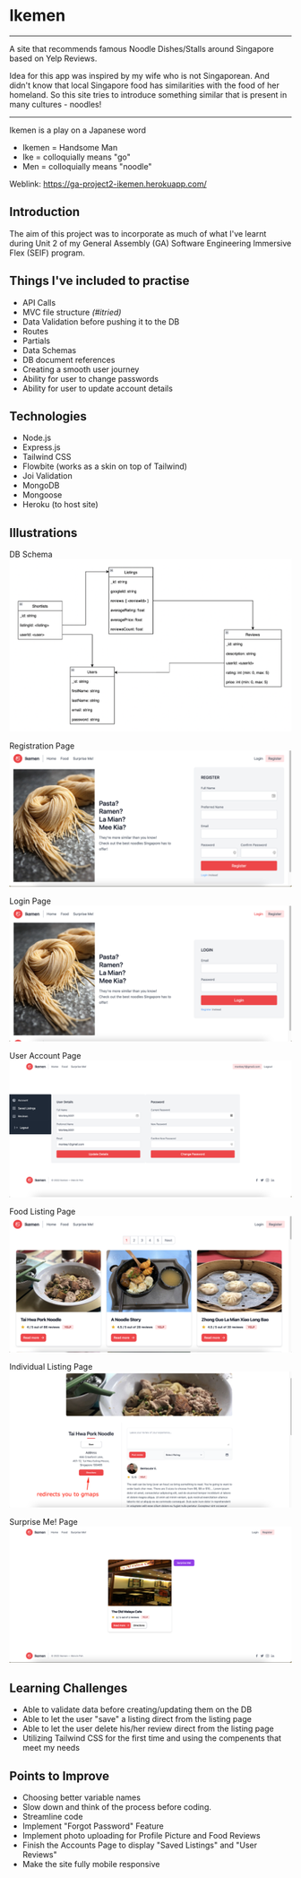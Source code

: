 # Ikemen
___
A site that recommends famous Noodle Dishes/Stalls around Singapore based on Yelp Reviews.

Idea for this app was inspired by my wife who is not Singaporean. And didn't know that local Singapore food has similarities with the food of her homeland. So this site tries to introduce something similar that is present in many cultures - noodles!
___
Ikemen is a play on a Japanese word
- Ikemen = Handsome Man
- Ike = colloquially means "go"
- Men = colloquially means "noodle"

Weblink: https://ga-project2-ikemen.herokuapp.com/

## Introduction

The aim of this project was to incorporate as much of what I've learnt during Unit 2 of my General Assembly (GA) Software Engineering Immersive Flex (SEIF) program.

## Things I've included to practise

- API Calls
- MVC file structure _(#itried)_
- Data Validation before pushing it to the DB
- Routes
- Partials
- Data Schemas
- DB document references
- Creating a smooth user journey
- Ability for user to change passwords
- Ability for user to update account details

## Technologies

- Node.js
- Express.js
- Tailwind CSS
- Flowbite (works as a skin on top of Tailwind)
- Joi Validation
- MongoDB
- Mongoose
- Heroku (to host site)

## Illustrations

DB Schema
![db-schema](./public/img/db_schema.png)

Registration Page
![register-page](./public/img/register.png)

Login Page
![login-page](./public/img/login.png)

User Account Page
![account-page](./public/img/account_page.png)

Food Listing Page
![food-page](./public/img/food_listing_with_pagination.png)

Individual Listing Page
![login-page](./public/img/indi_listing.png)

Surprise Me! Page
![login-page](./public/img/surprise.png)

## Learning Challenges
- Able to validate data before creating/updating them on the DB
- Able to let the user "save" a listing direct from the listing page
- Able to let the user delete his/her review direct from the listing page
- Utilizing Tailwind CSS for the first time and using the compenents that meet my needs


## Points to Improve
- Choosing better variable names
- Slow down and think of the process before coding.
- Streamline code
- Implement "Forgot Password" Feature
- Implement photo uploading for Profile Picture and Food Reviews
- Finish the Accounts Page to display "Saved Listings" and "User Reviews"
- Make the site fully mobile responsive
